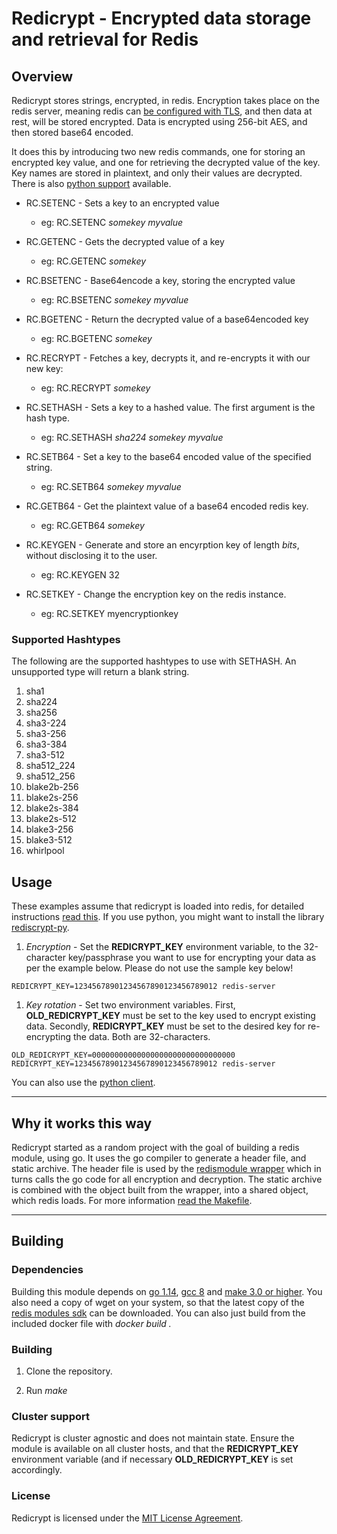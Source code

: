 # Redicrypt - Encrypted data storage and retrieval for Redis

## Overview

Redicrypt stores strings, encrypted, in redis. Encryption takes place on the redis server, meaning redis can [be configured with TLS](https://redis.io/topics/encryption), and then data at rest, will be stored encrypted. Data is encrypted using 256-bit AES, and then stored base64 encoded.

It does this by introducing two new redis commands, one for storing an encrypted key value, and one for retrieving the decrypted value of the key. Key names are stored in plaintext, and only their values are decrypted. There is also [python support](https://github.com/chayim/redicrypt-py) available.

* RC.SETENC - Sets a key to an encrypted value
    - eg: RC.SETENC *somekey* *myvalue*

* RC.GETENC - Gets the decrypted value of a key
    - eg: RC.GETENC *somekey*

* RC.BSETENC - Base64encode a key, storing the encrypted value
    - eg: RC.BSETENC *somekey* *myvalue*

* RC.BGETENC - Return the decrypted value of a base64encoded key
    - eg: RC.BGETENC *somekey*

* RC.RECRYPT - Fetches a key, decrypts it, and re-encrypts it with our new key:
    - eg: RC.RECRYPT *somekey*

* RC.SETHASH - Sets a key to a hashed value. The first argument is the hash type.
    - eg: RC.SETHASH *sha224* *somekey* *myvalue*

* RC.SETB64 - Set a key to the base64 encoded value of the specified string.
    - eg: RC.SETB64 *somekey* *myvalue*

* RC.GETB64 - Get the plaintext value of a base64 encoded redis key.
    - eg: RC.GETB64 *somekey*

* RC.KEYGEN - Generate and store an encyrption key of length *bits*, without disclosing it to the user.
    - eg: RC.KEYGEN 32

* RC.SETKEY - Change the encryption key on the redis instance.
    - eg: RC.SETKEY myencryptionkey

### Supported Hashtypes

The following are the supported hashtypes to use with SETHASH. An unsupported type will return a blank string.

1. sha1
1. sha224
1. sha256
1. sha3-224
1. sha3-256
1. sha3-384
1. sha3-512
1. sha512_224
1. sha512_256
1. blake2b-256
1. blake2s-256
1. blake2s-384
1. blake2s-512
1. blake3-256
1. blake3-512
1. whirlpool

## Usage

These examples assume that redicrypt is loaded into redis, for detailed instructions [read this](https://redis.io/topics/modules-intro#loading-modules).  If you use python, you might want to install the library [rediscrypt-py](https://github.com/chayim/redicrypt-py).

1. *Encryption* - Set the **REDICRYPT_KEY** environment variable, to the 32-character key/passphrase you want to use for encrypting your data as per the example below. Please do not use the sample key below!

```
REDICRYPT_KEY=12345678901234567890123456789012 redis-server
```

1. *Key rotation* - Set two environment variables. First, **OLD_REDICRYPT_KEY** must be set to the key used to encrypt existing data. Secondly, **REDICRYPT_KEY** must be set to the desired key for re-encrypting the data. Both are 32-characters.

```
OLD_REDICRYPT_KEY=00000000000000000000000000000000 REDICRYPT_KEY=12345678901234567890123456789012 redis-server
```

You can also use the [python client](https://github.com/chayim/redicrypt-py).

----------------------

## Why it works this way

Redicrypt started as a random project with the goal of building a redis module, using go. It uses the go compiler to generate a header file, and static archive. The header file is used by the [redismodule wrapper](redicrypt.c) which in turns calls the go code for all encryption and decryption. The static archive is combined with the object built from the wrapper, into a shared object, which redis loads. For more information [read the Makefile](Makefile).

----------------------

## Building

### Dependencies

Building this module depends on [go 1.14](https://www.golang.org), [gcc 8](https://www.gnu.org/software/gcc) and [make 3.0 or higher](https://www.gnu.org/software/make). You also need a copy of wget on your system, so that the latest copy of the [redis modules sdk](https://raw.githubusercontent.com/redis/redis/unstable/src/redismodule.h) can be downloaded. You can also just build from the included docker file with *docker build .*

### Building

1. Clone the repository.

2. Run *make*

### Cluster support

Redicrypt is cluster agnostic and does not maintain state.  Ensure the module is available on all cluster hosts, and that the **REDICRYPT_KEY** environment variable (and if necessary **OLD_REDICRYPT_KEY** is set accordingly.

### License

Redicrypt is licensed under the [MIT License Agreement](LICENSE).
